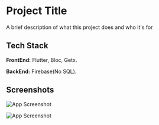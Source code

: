 
# Project Title

A brief description of what this project does and who it's for


## Tech Stack

**FrontEnd:** Flutter, Bloc, Getx.

**BackEnd:** Firebase(No SQL).


## Screenshots

![App Screenshot](https://firebasestorage.googleapis.com/v0/b/amul-c27e3.appspot.com/o/SS%2FSignUp.jpg?alt=media&token=4a58d519-926a-4ca4-92d0-4bcbc9d01b9c)

![App Screenshot](https://firebasestorage.googleapis.com/v0/b/amul-c27e3.appspot.com/o/SS%2FSignUp.jpg?alt=media&token=4a58d519-926a-4ca4-92d0-4bcbc9d01b9c)

